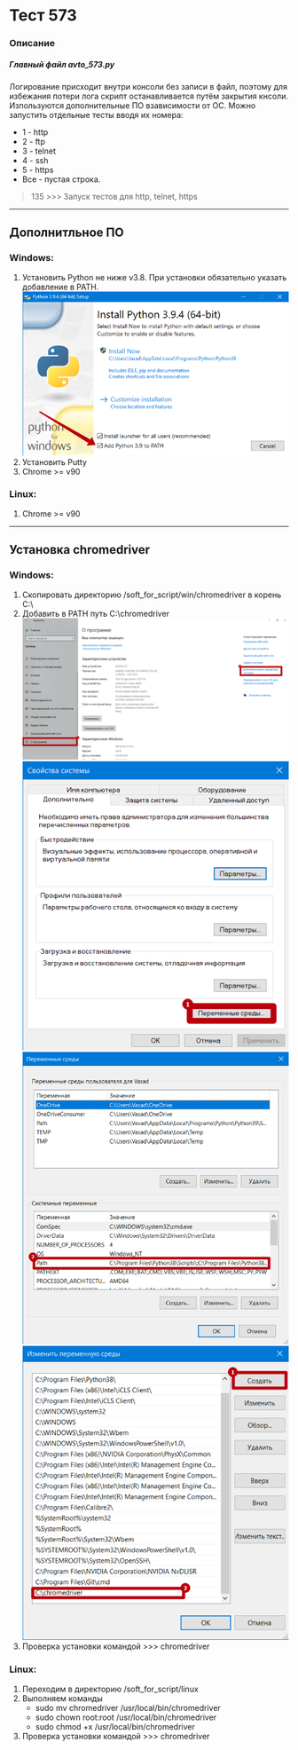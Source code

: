 
# Тест 573
### Описание
##### Главный файл avto_573.py
Логирование присходит внутри консоли без записи в файл, 
поэтому для избежания потери лога скрипт останавливается 
путём закрытия кнсоли. Изпользуются дополнительные ПО взависимости от ОС.
Можно запустить отдельные тесты вводя их номера:
- 1 - http
- 2 - ftp
- 3 - telnet
- 4 - ssh
- 5 - https
- Все - пустая строка.
> 135 >>> Запуск тестов для http, telnet, https

___
## Дополнитльное ПО
### Windows:
1. Установить Python не ниже v3.8. При установки обязательно
   указать добавление в PATH.
   ![img.png](img/img1.png)
2. Установить Putty
3. Chrome >= v90
### Linux:
1. Chrome >= v90
___
## Установка chromedriver
### Windows:
1. Скопировать директорию /soft_for_script/win/chromedriver в корень C:\
2. Добавить в PATH путь C:\chromedriver
   ![img.png](img/img2.png)
   ![img.png](img/img3.png)
   ![img.png](img/img4.png)
   ![img.png](img/img5.png)
3. Проверка установки командой >>> chromedriver

### Linux:
1. Переходим в директорию /soft_for_script/linux
2. Выполняем команды
   - sudo mv chromedriver /usr/local/bin/chromedriver
   - sudo chown root:root /usr/local/bin/chromedriver
   - sudo chmod +x /usr/local/bin/chromedriver
3. Проверка установки командой >>> chromedriver
